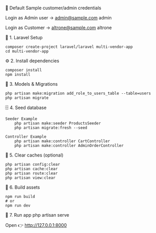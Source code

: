 👤 Default Sample customer/admin credentials

Login as Admin user →
admin@sample.com
admin

Login as Customer →
altrone@sample.com
altrone

🧩 1. Laravel Setup

    composer create-project laravel/laravel multi-vendor-app
    cd multi-vendor-app
    
⚙️ 2. Install dependencies

    composer install
    npm install

🔑 3. Models & Migrations 

    php artisan make:migration add_role_to_users_table --table=users
    php artisan migrate

🗄️ 4. Seed database

    Seeder Example
        php artisan make:seeder ProductsSeeder 
        php artisan migrate:fresh --seed
        
    Controller Example
        php artisan make:controller CartController
        php artisan make:controller AdminOrderController

🧹 5. Clear caches (optional)

    php artisan config:clear
    php artisan cache:clear
    php artisan route:clear
    php artisan view:clear


🧱 6. Build assets

    npm run build
    # or
    npm run dev

🚀 7. Run app
    php artisan serve


Open 👉 http://127.0.0.1:8000
